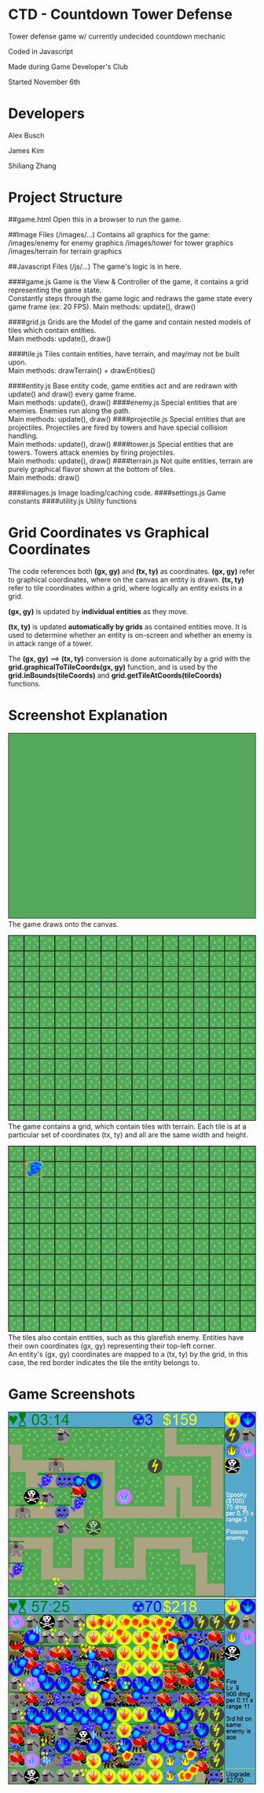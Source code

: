 CTD - Countdown Tower Defense
=============================

Tower defense game w/ currently undecided countdown mechanic

Coded in Javascript

Made during Game Developer's Club

Started November 6th

Developers
==========

Alex Busch

James Kim

Shiliang Zhang

Project Structure
=================

##game.html
Open this in a browser to run the game.

##Image Files (/images/...)
Contains all graphics for the game:  
/images/enemy for enemy graphics
/images/tower for tower graphics
/images/terrain for terrain graphics

##Javascript Files (/js/...)
The game's logic is in here.

####game.js
Game is the View & Controller of the game, it contains a grid representing the game state.  
Constantly steps through the game logic and redraws the game state every game frame (ex: 20 FPS).
Main methods: update(), draw()

####grid.js
Grids are the Model of the game and contain nested models of tiles which contain entities.  
Main methods: update(), draw()

####tile.js
Tiles contain entities, have terrain, and may/may not be built upon.  
Main methods: drawTerrain() + drawEntities()

####entity.js
Base entity code, game entities act and are redrawn with update() and draw() every game frame.  
Main methods: update(), draw()
####enemy.js
Special entities that are enemies. Enemies run along the path.  
Main methods: update(), draw()
####projectile.js
Special entities that are projectiles. Projectiles are fired by towers and have special collision handling.  
Main methods: update(), draw()
####tower.js
Special entities that are towers. Towers attack enemies by firing projectiles.  
Main methods: update(), draw()
####terrain.js
Not quite entities, terrain are purely graphical flavor shown at the bottom of tiles.  
Main methods: draw()

####images.js
Image loading/caching code.
####settings.js
Game constants
####utility.js
Utility functions

Grid Coordinates vs Graphical Coordinates
=========================================

The code references both **(gx, gy)** and **(tx, ty)** as coordinates. **(gx, gy)** refer to graphical coordinates, where on the canvas an entity is drawn. **(tx, ty)** refer to tile coordinates within a grid, where logically an entity exists in a grid.

**(gx, gy)** is updated by **individual entities** as they move.

**(tx, ty)** is updated **automatically by grids** as contained entities move. It is used to determine whether an entity is on-screen and whether an enemy is in attack range of a tower.

The **(gx, gy)** ==> **(tx, ty)** conversion is done automatically by a grid with the **grid.graphicalToTileCoords(gx, gy)** function, and is used by the **grid.inBounds(tileCoords)** and **grid.getTileAtCoords(tileCoords)** functions.

Screenshot Explanation
======================
![Image of a 800x600 green rectangle, representing the canvas](/readme-images/game.png?raw=true)
The game draws onto the canvas.

![Image of a 800x600 green rectangle, with grass tiles and grid outline](/readme-images/grid.png?raw=true)
The game contains a grid, which contain tiles with terrain. Each tile is at a particular set of coordinates (tx, ty) and all are the same width and height.

![Image of a 800x600 green rectangle, with grass tiles and grid outline](/readme-images/enemy.png?raw=true)
The tiles also contain entities, such as this glarefish enemy. Entities have their own coordinates (gx, gy) representing their top-left corner.  
An entity's (gx, gy) coordinates are mapped to a (tx, ty) by the grid, in this case, the red border indicates the tile the entity belongs to.

Game Screenshots
======================
![Screenshot of game with a few towers placed and enemies spawned, showcasing basic interface.](/readme-images/countdown-td_1.png?raw=true)
![Screenshot of game with maximum towers placed and all towers upgraded several levels, and enemies filling up all paths.](/readme-images/countdown-td_2.png?raw=true)
